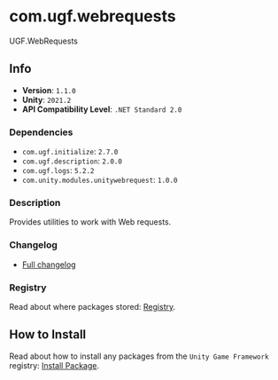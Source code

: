 # com.ugf.webrequests

UGF.WebRequests

## Info

- **Version**: `1.1.0`
- **Unity**: `2021.2`
- **API Compatibility Level**: `.NET Standard 2.0`

### Dependencies

- `com.ugf.initialize`: `2.7.0`
- `com.ugf.description`: `2.0.0`
- `com.ugf.logs`: `5.2.2`
- `com.unity.modules.unitywebrequest`: `1.0.0`


### Description

Provides utilities to work with Web requests.

### Changelog

- [Full changelog](changelog.md)

### Registry

Read about where packages stored: [Registry](https://github.com/unity-game-framework/organization/blob/main/docs/registry.md).

## How to Install

Read about how to install any packages from the `Unity Game Framework` registry: [Install Package](https://github.com/unity-game-framework/organization/blob/main/docs/install-packages.md).
